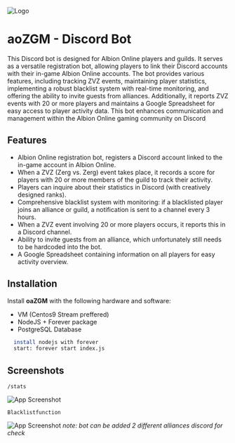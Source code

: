 
![Logo](https://i.ibb.co/xmpXZHW/logo2.png)

# aoZGM - Discord Bot

This Discord bot is designed for Albion Online players and guilds. It serves as a versatile registration bot, allowing players to link their Discord accounts with their in-game Albion Online accounts. The bot provides various features, including tracking ZVZ events, maintaining player statistics, implementing a robust blacklist system with real-time monitoring, and offering the ability to invite guests from alliances. Additionally, it reports ZVZ events with 20 or more players and maintains a Google Spreadsheet for easy access to player activity data. This bot enhances communication and management within the Albion Online gaming community on Discord

## Features

- Albion Online registration bot, registers a Discord account linked to the in-game account in Albion Online.
- When a ZVZ (Zerg vs. Zerg) event takes place, it records a score for players with 20 or more members of the guild to track their activity.
- Players can inquire about their statistics in Discord (with creatively designed ranks).
- Comprehensive blacklist system with monitoring: if a blacklisted player joins an alliance or guild, a notification is sent to a channel every 3 hours.
- When a ZVZ event involving 20 or more players occurs, it reports this in a Discord channel.
- Ability to invite guests from an alliance, which unfortunately still needs to be hardcoded into the bot.
- A Google Spreadsheet containing information on all players for easy activity overview.

## Installation

Install **oaZGM** with the following hardware and software: 

- VM (Centos9 Stream preffered)
- NodeJS + Forever package 
- PostgreSQL Database 

```bash
  install nodejs with forever
  start: forever start index.js
```
    
## Screenshots
```/stats```

![App Screenshot](https://i.ibb.co/HCy5hhy/stats.png)

```Blacklistfunction ```

![App Screenshot](https://i.ibb.co/0FnrfP0/blacklist.png)
*note: bot can be added 2 different alliances discord for check*


